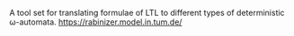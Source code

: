 A tool set for translating formulae of LTL to different types of deterministic ω-automata.
https://rabinizer.model.in.tum.de/

